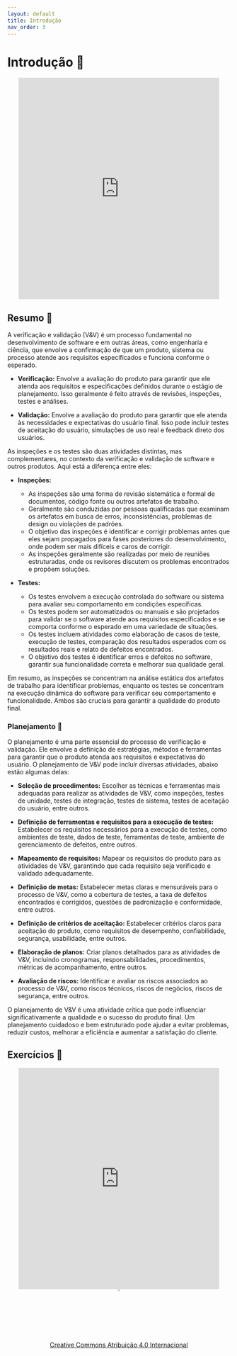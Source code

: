```yaml
---
layout: default
title: Introdução
nav_order: 3
---
```


# Introdução 🚀

<center>
    <iframe src="https://vvs.rpmhub.dev/introducao/slides/index.html#/"
    title="Verificação e validação, inspeções, testes e planejamento"
    width="90%" height="500" style="border:none;">
    </iframe>
</center>

## Resumo 📝

A verificação e validação (V&V) é um processo fundamental no desenvolvimento de
software e em outras áreas, como engenharia e ciência, que envolve a confirmação
de que um produto, sistema ou processo atende aos requisitos especificados e
funciona conforme o esperado.

* **Verificação:** Envolve a avaliação do produto para garantir que ele atenda aos
  requisitos e especificações definidos durante o estágio de planejamento. Isso
  geralmente é feito através de revisões, inspeções, testes e análises.

* **Validação:** Envolve a avaliação do produto para garantir que ele atenda às
  necessidades e expectativas do usuário final. Isso pode incluir testes de
  aceitação do usuário, simulações de uso real e feedback direto dos usuários.

As inspeções e os testes são duas atividades distintas, mas complementares, no
contexto da verificação e validação de software e outros produtos. Aqui está a
diferença entre eles:

- **Inspeções:**
  - As inspeções são uma forma de revisão sistemática e formal de documentos,
  código fonte ou outros artefatos de trabalho.
  - Geralmente são conduzidas por pessoas qualificadas que examinam os artefatos
  em busca de erros, inconsistências, problemas de design ou violações de
  padrões.
  - O objetivo das inspeções é identificar e corrigir problemas antes que eles
  sejam propagados para fases posteriores do desenvolvimento, onde podem ser
  mais difíceis e caros de corrigir.
  - As inspeções geralmente são realizadas por meio de reuniões estruturadas,
  onde os revisores discutem os problemas encontrados e propõem soluções.

- **Testes:**
  - Os testes envolvem a execução controlada do software ou sistema para avaliar
  seu comportamento em condições específicas.
  - Os testes podem ser automatizados ou manuais e são projetados para validar
  se o software atende aos requisitos especificados e se comporta conforme o
  esperado em uma variedade de situações.
  - Os testes incluem atividades como elaboração de casos de teste, execução de
  testes, comparação dos resultados esperados com os resultados reais e relato
  de defeitos encontrados.
  - O objetivo dos testes é identificar erros e defeitos no software, garantir
  sua funcionalidade correta e melhorar sua qualidade geral.

Em resumo, as inspeções se concentram na análise estática dos artefatos de
trabalho para identificar problemas, enquanto os testes se concentram na
execução dinâmica do software para verificar seu comportamento e funcionalidade.
Ambos são cruciais para garantir a qualidade do produto final.

### Planejamento 📅

O planejamento é uma parte essencial do processo de verificação e validação. Ele
envolve a definição de estratégias, métodos e ferramentas para garantir que o
produto atenda aos requisitos e expectativas do usuário. O planejamento de V&V
pode incluir diversas atividades, abaixo estão algumas delas:

- **Seleção de procedimentos:** Escolher as técnicas e
  ferramentas mais adequadas para realizar as atividades de V&V, como inspeções,
  testes de unidade, testes de integração, testes de sistema, testes de
  aceitação do usuário, entre outros.

- **Definição de ferramentas e requisitos para a execução de testes:**
  Estabelecer os requisitos necessários para a execução de testes, como
  ambientes de teste, dados de teste, ferramentas de teste,
  ambiente de gerenciamento de defeitos, entre outros.

- **Mapeamento de requisitos:** Mapear os requisitos do produto para as
  atividades de V&V, garantindo que cada requisito seja verificado e validado
  adequadamente.

- **Definição de metas:** Estabelecer metas claras e mensuráveis para o
  processo de V&V, como a cobertura de testes, a taxa de defeitos encontrados e
  corrigidos, questões de padronização e conformidade, entre outros.

- **Definição de critérios de aceitação:** Estabelecer critérios claros para
  aceitação do produto, como requisitos de desempenho, confiabilidade,
  segurança, usabilidade, entre outros.

- **Elaboração de planos:** Criar planos detalhados para as atividades de V&V,
  incluindo cronogramas, responsabilidades, procedimentos, métricas de
  acompanhamento, entre outros.

- **Avaliação de riscos:** Identificar e avaliar os riscos associados ao
  processo de V&V, como riscos técnicos, riscos de negócios, riscos de
  segurança, entre outros.

O planejamento de V&V é uma atividade crítica que pode influenciar
significativamente a qualidade e o sucesso do produto final. Um planejamento
cuidadoso e bem estruturado pode ajudar a evitar problemas, reduzir custos,
melhorar a eficiência e aumentar a satisfação do cliente.

## Exercícios 📝

<center>
    <iframe src="https://vvs.rpmhub.dev/introducao/slides/questions.html"
    title="Introdução" width="90%" height="500"
    style="border:none;background-color:white;">
    </iframe>
</center>

<center>
<a href="https://rpmhub.dev" target="blanck">
    <img src="../imgs/logo.png" alt="Rodrigo Prestes Machado" width="3%"
    height="3%" border=0 style="border:0; text-decoration:none; outline:none">
</a>
<br/>
<a rel="license" href="http://creativecommons.org/licenses/by/4.0/">
    Creative Commons Atribuição 4.0 Internacional
</a>
</center>